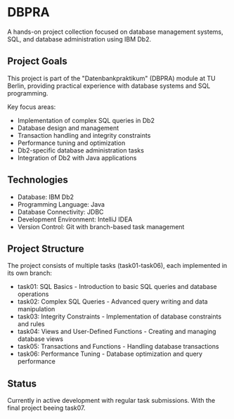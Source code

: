 # DBPRA 
A hands-on project collection focused on database management systems, SQL, and database administration using IBM Db2.

## Project Goals 
This project is part of the "Datenbankpraktikum" (DBPRA) module at TU Berlin, providing practical experience with database systems and SQL programming.

Key focus areas:
- Implementation of complex SQL queries in Db2
- Database design and management
- Transaction handling and integrity constraints
- Performance tuning and optimization
- Db2-specific database administration tasks
- Integration of Db2 with Java applications

## Technologies
- Database: IBM Db2
- Programming Language: Java
- Database Connectivity: JDBC
- Development Environment: IntelliJ IDEA
- Version Control: Git with branch-based task management

## Project Structure
The project consists of multiple tasks (task01-task06), each implemented in its own branch:

* task01: SQL Basics - Introduction to basic SQL queries and database operations
* task02: Complex SQL Queries - Advanced query writing and data manipulation
* task03: Integrity Constraints - Implementation of database constraints and rules
* task04: Views and User-Defined Functions - Creating and managing database views
* task05: Transactions and Functions - Handling database transactions
* task06: Performance Tuning - Database optimization and query performance

## Status 
Currently in active development with regular task submissions. 
With the final project beeing task07. 
